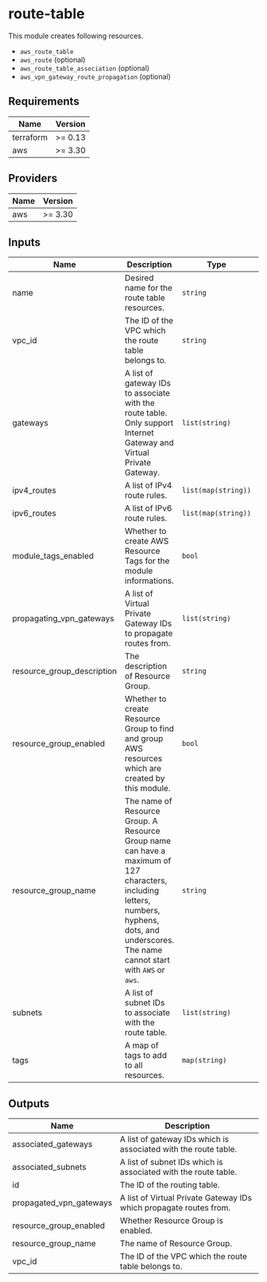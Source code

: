 # route-table

This module creates following resources.

- `aws_route_table`
- `aws_route` (optional)
- `aws_route_table_association` (optional)
- `aws_vpn_gateway_route_propagation` (optional)

<!-- BEGINNING OF PRE-COMMIT-TERRAFORM DOCS HOOK -->
## Requirements

| Name | Version |
|------|---------|
| terraform | >= 0.13 |
| aws | >= 3.30 |

## Providers

| Name | Version |
|------|---------|
| aws | >= 3.30 |

## Inputs

| Name | Description | Type | Default | Required |
|------|-------------|------|---------|:--------:|
| name | Desired name for the route table resources. | `string` | n/a | yes |
| vpc\_id | The ID of the VPC which the route table belongs to. | `string` | n/a | yes |
| gateways | A list of gateway IDs to associate with the route table. Only support Internet Gateway and Virtual Private Gateway. | `list(string)` | `[]` | no |
| ipv4\_routes | A list of IPv4 route rules. | `list(map(string))` | `[]` | no |
| ipv6\_routes | A list of IPv6 route rules. | `list(map(string))` | `[]` | no |
| module\_tags\_enabled | Whether to create AWS Resource Tags for the module informations. | `bool` | `true` | no |
| propagating\_vpn\_gateways | A list of Virtual Private Gateway IDs to propagate routes from. | `list(string)` | `[]` | no |
| resource\_group\_description | The description of Resource Group. | `string` | `"Managed by Terraform."` | no |
| resource\_group\_enabled | Whether to create Resource Group to find and group AWS resources which are created by this module. | `bool` | `true` | no |
| resource\_group\_name | The name of Resource Group. A Resource Group name can have a maximum of 127 characters, including letters, numbers, hyphens, dots, and underscores. The name cannot start with `AWS` or `aws`. | `string` | `""` | no |
| subnets | A list of subnet IDs to associate with the route table. | `list(string)` | `[]` | no |
| tags | A map of tags to add to all resources. | `map(string)` | `{}` | no |

## Outputs

| Name | Description |
|------|-------------|
| associated\_gateways | A list of gateway IDs which is associated with the route table. |
| associated\_subnets | A list of subnet IDs which is associated with the route table. |
| id | The ID of the routing table. |
| propagated\_vpn\_gateways | A list of Virtual Private Gateway IDs which propagate routes from. |
| resource\_group\_enabled | Whether Resource Group is enabled. |
| resource\_group\_name | The name of Resource Group. |
| vpc\_id | The ID of the VPC which the route table belongs to. |

<!-- END OF PRE-COMMIT-TERRAFORM DOCS HOOK -->

